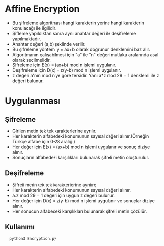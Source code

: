 # Affine Encryption
- Bu şifreleme algoritması hangi karakterin yerine hangi karakterin konulacağı ile ilgilidir.
- Şifleme yapıldıktan sonra aynı anahtar değeri ile deşifreleme yapılmaktadır.
- Anahtar değeri (a,b) şeklinde verilir.
- Bu şifreleme yöntemi y = ax+b olarak doğrunun denklemini baz alır.
- Algoritmanın çalışabilmesi için "a" ile "n" değeri mutlaka aralarında asal olarak seçilmelidir.
- Şifreleme için E(x) = (ax+b) mod n işlemi uygulanır.
- Deşifreleme için D(x) = z(y-b) mod n işlemi uygulanır.
- z değeri a'nın mod n ye göre tersidir. Yani a*z mod 29 = 1 denklemi ile z değeri bulunur.

# Uygulanması

## Şifreleme
- Girilen metin tek tek karakterlerine ayrılır.
- Her karakterin alfabedeki konumunun sayısal değeri alınır.(Örneğin Türkçe alfabe için 0-28 aralığı)
- Her değer için E(x) = (ax+b) mod n işlemi uygulanır ve sonuç diziye alınır.
- Sonuçların alfabedeki karşılıkları bulunarak şifreli metin oluşturulur.

## Deşifreleme
- Şifreli metin tek tek karakterlerine ayrılırç
- Her karakterin alfabedeki konumunun sayısal değeri alınır.
- a.z mod 29 = 1 değeri için uygun z değeri bulunur.
- Her değer için D(x) = z(y-b) mod n işlemi uygulanır ve sonuçlar diziye alınır.
- Her sonucun alfabedeki karşılıkları bulunarak şifreli metin çözülür.

## Kullanımı 

```
  python3 Encryption.py
```

